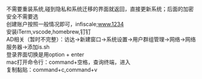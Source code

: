 不需要重装系统,碰到隐私和系统迁移的界面就返回，直接更新系统；后面的加密安全不需要选<br>
创建账户按照一般情况即可，infiscale;www.1234<br>
安装iTerm,vscode,homebrew,钉钉<br>
AD相关（暂时不完整）：访达->新建窗口->系统设置->用户群组管理->网络->网络服务器->添加is.sh<br>
登录界面切换是用option + enter<br>
mac打开命令行：command+空格，查询终端，进入<br>
复制黏贴：command+c,command+v<br>
<br>
<br>
<br>
<br>
<br>
<br>
<br>
<br>
<br>
<br>
<br>
<br>
